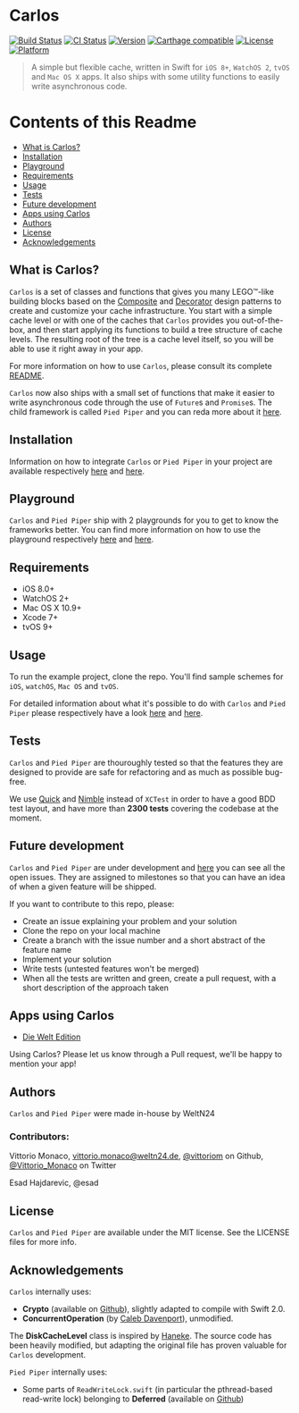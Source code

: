 # Carlos

[![Build Status](https://www.bitrise.io/app/5146ccd8a33bdc42.svg?token=WncwcH_9wvpVKrjDl-lq_A&branch=master)](https://www.bitrise.io/app/5146ccd8a33bdc42)
[![CI Status](http://img.shields.io/travis/WeltN24/Carlos.svg?style=flat)](https://travis-ci.org/WeltN24/Carlos)
[![Version](https://img.shields.io/cocoapods/v/Carlos.svg?style=flat)](http://cocoapods.org/pods/Carlos)
[![Carthage compatible](https://img.shields.io/badge/Carthage-compatible-4BC51D.svg?style=flat)](https://github.com/Carthage/Carthage)
[![License](https://img.shields.io/cocoapods/l/Carlos.svg?style=flat)](http://cocoapods.org/pods/Carlos)
[![Platform](https://img.shields.io/cocoapods/p/Carlos.svg?style=flat)](http://cocoapods.org/pods/Carlos)

> A simple but flexible cache, written in Swift for `iOS 8+`, `WatchOS 2`, `tvOS` and `Mac OS X` apps. It also ships with some utility functions to easily write asynchronous code.

# Contents of this Readme

- [What is Carlos?](#what-is-carlos)
- [Installation](#installation)
- [Playground](#playground)
- [Requirements](#requirements)
- [Usage](#usage)
- [Tests](#tests)
- [Future development](#future-development)
- [Apps using Carlos](#apps-using-carlos)
- [Authors](#authors)
- [License](#license)
- [Acknowledgements](#acknowledgements)

## What is Carlos?

`Carlos` is a set of classes and functions that gives you many LEGO™-like building blocks based on the [Composite](https://en.wikipedia.org/wiki/Composite_pattern) and [Decorator](https://en.wikipedia.org/wiki/Decorator_pattern) design patterns to create and customize your cache infrastructure.
You start with a simple cache level or with one of the caches that `Carlos` provides you out-of-the-box, and then start applying its functions to build a tree structure of cache levels. The resulting root of the tree is a cache level itself, so you will be able to use it right away in your app.

For more information on how to use `Carlos`, please consult its complete [README](https://github.com/WeltN24/Carlos/blob/master/Carlos/README.md).

`Carlos` now also ships with a small set of functions that make it easier to write asynchronous code through the use of `Future`s and `Promise`s. The child framework is called `Pied Piper` and you can reda more about it [here](https://github.com/WeltN24/Carlos/blob/master/Futures/README.md).

## Installation

Information on how to integrate `Carlos` or `Pied Piper` in your project are available respectively [here](https://github.com/WeltN24/Carlos/blob/master/Carlos/README.md#installation) and [here](https://github.com/WeltN24/Carlos/blob/master/Futures/README.md#installation).

## Playground

`Carlos` and `Pied Piper` ship with 2 playgrounds for you to get to know the frameworks better. 
You can find more information on how to use the playground respectively [here](https://github.com/WeltN24/Carlos/blob/master/Carlos/README.md#playground) and [here](https://github.com/WeltN24/Carlos/blob/master/Futures/README.md#playground).

## Requirements

- iOS 8.0+
- WatchOS 2+
- Mac OS X 10.9+
- Xcode 7+
- tvOS 9+

## Usage

To run the example project, clone the repo. You'll find sample schemes for `iOS`, `watchOS`, `Mac OS` and `tvOS`.

For detailed information about what it's possible to do with `Carlos` and `Pied Piper` please respectively have a look [here](https://github.com/WeltN24/Carlos/blob/master/Carlos/README.md#usage) and [here](https://github.com/WeltN24/Carlos/blob/master/Futures/README.md#usage).

## Tests

`Carlos` and `Pied Piper` are thouroughly tested so that the features they are designed to provide are safe for refactoring and as much as possible bug-free. 

We use [Quick](https://github.com/Quick/Quick) and [Nimble](https://github.com/Quick/Nimble) instead of `XCTest` in order to have a good BDD test layout, and have more than **2300 tests** covering the codebase at the moment.

## Future development

`Carlos` and `Pied Piper` are under development and [here](https://github.com/WeltN24/Carlos/issues) you can see all the open issues. They are assigned to milestones so that you can have an idea of when a given feature will be shipped.

If you want to contribute to this repo, please:

- Create an issue explaining your problem and your solution
- Clone the repo on your local machine
- Create a branch with the issue number and a short abstract of the feature name
- Implement your solution
- Write tests (untested features won't be merged)
- When all the tests are written and green, create a pull request, with a short description of the approach taken

## Apps using Carlos

- [Die Welt Edition](https://itunes.apple.com/de/app/welt-edition-digitale-zeitung/id372746348?mt=8)

Using Carlos? Please let us know through a Pull request, we'll be happy to mention your app!

## Authors

`Carlos` and `Pied Piper` were made in-house by WeltN24

### Contributors:

Vittorio Monaco, [vittorio.monaco@weltn24.de](mailto:vittorio.monaco@weltn24.de), [@vittoriom](https://github.com/vittoriom) on Github, [@Vittorio_Monaco](https://twitter.com/Vittorio_Monaco) on Twitter

Esad Hajdarevic, @esad

## License

`Carlos` and `Pied Piper` are available under the MIT license. See the LICENSE files for more info.

## Acknowledgements

`Carlos` internally uses:

- **Crypto** (available on [Github](https://github.com/krzyzanowskim/CryptoSwift)), slightly adapted to compile with Swift 2.0.
- **ConcurrentOperation** (by [Caleb Davenport](https://github.com/calebd)), unmodified.

The **DiskCacheLevel** class is inspired by [Haneke](https://github.com/Haneke/HanekeSwift). The source code has been heavily modified, but adapting the original file has proven valuable for `Carlos` development.

`Pied Piper` internally uses:

- Some parts of `ReadWriteLock.swift` (in particular the pthread-based read-write lock) belonging to **Deferred** (available on [Github](https://github.com/bignerdranch/Deferred))